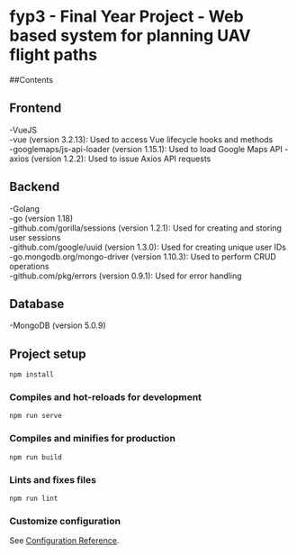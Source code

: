 # fyp3 - Final Year Project - Web based system for planning UAV flight paths  
##Contents  
  
## Frontend  
-VueJS  
  -vue (version 3.2.13): Used to access Vue lifecycle hooks and methods  
  -googlemaps/js-api-loader (version 1.15.1): Used to load Google Maps API 
  -axios (version 1.2.2): Used to issue Axios API requests  
## Backend  
-Golang  
  -go (version 1.18)  
  -github.com/gorilla/sessions (version 1.2.1): Used for creating and storing user sessions  
  -github.com/google/uuid (version 1.3.0): Used for creating unique user IDs  
  -go.mongodb.org/mongo-driver (version 1.10.3): Used to perform CRUD operations  
  -github.com/pkg/errors (version 0.9.1): Used for error handling  
## Database  
-MongoDB (version 5.0.9)  



## Project setup
```
npm install
```

### Compiles and hot-reloads for development
```
npm run serve
```

### Compiles and minifies for production
```
npm run build
```

### Lints and fixes files
```
npm run lint
```

### Customize configuration
See [Configuration Reference](https://cli.vuejs.org/config/).
